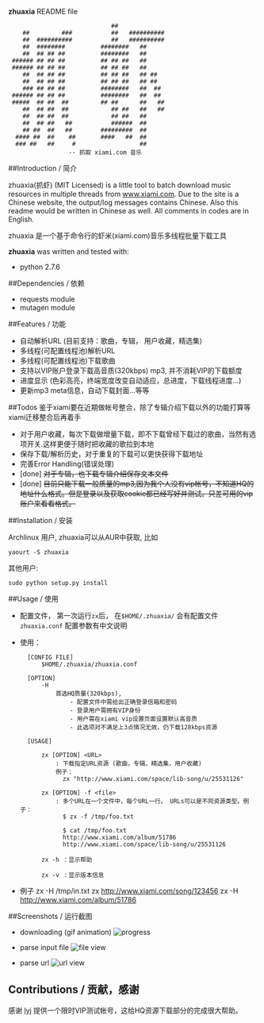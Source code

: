 
**zhuaxia** README file

                                 ##             
        ##         ###           ##   ##########
        ##  ##########           ##   ##########
        ##  ########          ########   ##     
        ##  ## ## ##          ########   ##     
     ###### ## ## ##          ## ## ##   ##     
     ###### ## ## ##          ## ## ##   ##     
        ##  ## ## ##          ## ## ##   ## ##  
        ##  ## ## ##          ## ## ##   ## ##  
        ### ## ## ##          ########   ##  ## 
     ###### ## ## ##          ########   ##  ## 
     #####  ## ##  ##         ## ##      ##   ##
        ##  ## ##  ##            ## ##   ##   ##
        ##  ## ##  ##            ## ##   ##     
        ##  ## ##   ##           ######  ##     
        ## ##  ##   ##        #########  ##     
      #### ##  ##    ##       ####   ##  ##     
      ### ##   ##     #                  ##     
                     -- 抓取 xiami.com 音乐

##Introduction / 简介

zhuaxia(抓虾) (MIT Licensed) is a little tool to batch download music resources in multiple threads from www.xiami.com. Due to the site is a Chinese website, the output/log messages contains Chinese. Also this readme would be written in Chinese as well. All comments in codes are in English.

zhuaxia 是一个基于命令行的虾米(xiami.com)音乐多线程批量下载工具

**zhuaxia** was written and tested with:
- python 2.7.6

##Dependencies / 依赖
- requests module
- mutagen module

##Features / 功能
- 自动解析URL (目前支持：歌曲，专辑， 用户收藏，精选集)
- 多线程(可配置线程池)解析URL
- 多线程(可配置线程池)下载歌曲
- 支持以VIP账户登录下载高音质(320kbps) mp3, 并不消耗VIP的下载额度
- 进度显示 (色彩高亮，终端宽度改变自动适应，总进度，下载线程进度...)
- 更新mp3 meta信息，自动下载封面...等等

##Todos
鉴于xiami要在近期做帐号整合，除了专辑介绍下载以外的功能打算等xiami迁移整合后再着手
- 对于用户收藏，每次下载做增量下载，即不下载曾经下载过的歌曲，当然有选项开关.这样更便于随时把收藏的歌拉到本地
- 保存下载/解析历史，对于重复的下载可以更快获得下载地址
- 完善Error Handling(错误处理)
- [done] ~~对于专辑，也下载专辑介绍保存文本文件~~
- [done] ~~目前只能下载一般质量的mp3,因为我个人没有vip帐号，不知道HQ的地址什么格式。但是登录以及获取cookie都已经写好并测试。只差可用的vip账户来看看格式。~~

##Installation / 安装

Archlinux 用户, zhuaxia可以从AUR中获取, 比如

	yaourt -S zhuaxia

其他用户:

	sudo python setup.py install

##Usage / 使用

- 配置文件， 第一次运行`zx`后， 在`$HOME/.zhuaxia/` 会有配置文件 `zhuaxia.conf` 配置参数有中文说明

- 使用：

		[CONFIG FILE] 
			$HOME/.zhuaxia/zhuaxia.conf

		[OPTION] 
			-H
				首选HQ质量(320kbps), 
					- 配置文件中需给出正确登录信箱和密码
					- 登录用户需拥有VIP身份
					- 用户需在xiami vip设置页面设置默认高音质
					- 此选项对不满足上3点情况无效，仍下载128kbps资源

		[USAGE] 

			zx [OPTION] <URL>
				: 下载指定URL资源 (歌曲，专辑，精选集，用户收藏)
				例子： 
				  zx "http://www.xiami.com/space/lib-song/u/25531126"

			zx [OPTION] -f <file> 
				: 多个URL在一个文件中，每个URL一行。 URLs可以是不同资源类型。例子：
				  $ zx -f /tmp/foo.txt

				  $ cat /tmp/foo.txt
				  http://www.xiami.com/album/51786
				  http://www.xiami.com/space/lib-song/u/25531126

			zx -h ：显示帮助

			zx -v ：显示版本信息
- 例子
		zx -H /tmp/in.txt
		zx  http://www.xiami.com/song/123456
		zx -H http://www.xiami.com/album/51786

##Screenshots / 运行截图

- downloading (gif animation)
![progress](https://raw.github.com/sk1418/sharedResources/master/zhuaxia/progress.gif)

- parse input file
![file view](https://raw.github.com/sk1418/sharedResources/master/zhuaxia/fileParse.png)

- parse url
![url view](https://raw.github.com/sk1418/sharedResources/master/zhuaxia/urlParse.png)

## Contributions / 贡献，感谢

感谢 [lyj](https://github.com/ly0) 提供一个限时VIP测试帐号，这给HQ资源下载部分的完成很大帮助。

		
